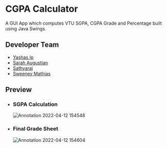 # CGPA Calculator
A GUI App which computes VTU SGPA, CGPA Grade and Percentage built using Java Swings.

## Developer Team
- [Yashas Ip](https://github.com/yashasip)
- [Sarah Augustian](https://github.com/Saraugustian)
- [Sathyaraj]()
- [Sweeney Mathias](https://github.com/sweeneymathias)

## Preview
- ### SGPA Calculation
  ![Annotation 2022-04-12 154548](https://user-images.githubusercontent.com/67045923/162939510-e66d0501-6c3b-4296-bfdb-1c6f22632831.png)
- ### Final Grade Sheet
  ![Annotation 2022-04-12 154604](https://user-images.githubusercontent.com/67045923/162939528-849e75c6-f18b-4eec-a8f1-6a519620c345.png)